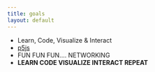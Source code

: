 ```yaml
---
title: goals
layout: default
---
```

* Learn, Code, Visualize & Interact
* [p5js](http://p5js.org/)
* FUN FUN FUN.... NETWORKING
* **LEARN CODE VISUALIZE INTERACT REPEAT**
